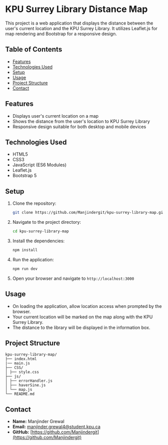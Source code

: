 # KPU Surrey Library Distance Map

This project is a web application that displays the distance between the user's current location and the KPU Surrey Library. It utilizes Leaflet.js for map rendering and Bootstrap for a responsive design. 

## Table of Contents

- [Features](#features)
- [Technologies Used](#technologies-used)
- [Setup](#setup)
- [Usage](#usage)
- [Project Structure](#project-structure)
- [Contact](#contact)

## Features

- Displays user's current location on a map
- Shows the distance from the user's location to KPU Surrey Library
- Responsive design suitable for both desktop and mobile devices

## Technologies Used

- HTML5
- CSS3
- JavaScript (ES6 Modules)
- Leaflet.js
- Bootstrap 5

## Setup

1. Clone the repository:
    ```bash
    git clone https://github.com/Manjindergit/kpu-surrey-library-map.git
    ```
2. Navigate to the project directory:
    ```bash
    cd kpu-surrey-library-map
    ```
3. Install the dependencies:
    ```bash
    npm install
    ```
4. Run the application:
    ```bash
    npm run dev
    ```
5. Open your browser and navigate to `http://localhost:3000`

## Usage

- On loading the application, allow location access when prompted by the browser.
- Your current location will be marked on the map along with the KPU Surrey Library.
- The distance to the library will be displayed in the information box.

## Project Structure
```
kpu-surrey-library-map/
├── index.html
|── main.js
├── CSS/
│ ├── style.css
├── js/
│ ├── errorHandler.js
│ ├── haverSine.js
│ └── map.js
└── README.md
```

## Contact

- **Name:** Manjinder Grewal
- **Email:** [manjinder.grewal4@student.kpu.ca](mailto:manjinder.grewal4@student.kpu.ca)
- **GitHub:** [https://github.com/Manjindergit](https://github.com/Manjindergit)
